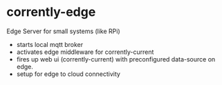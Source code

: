 # corrently-edge
Edge Server for small systems (like RPi)

- starts local mqtt broker
- activates edge middleware for corrently-current
- fires up web ui (corrently-current) with preconfigured data-source on edge.
- setup for edge to cloud connectivity
